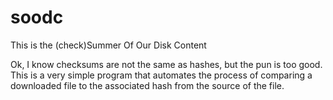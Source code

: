 # soodc
This is the (check)Summer Of Our Disk Content

Ok, I know checksums are not the same as hashes, but the pun is too good.
This is a very simple program that automates the process of comparing a downloaded file to the associated hash from the source of the file.
